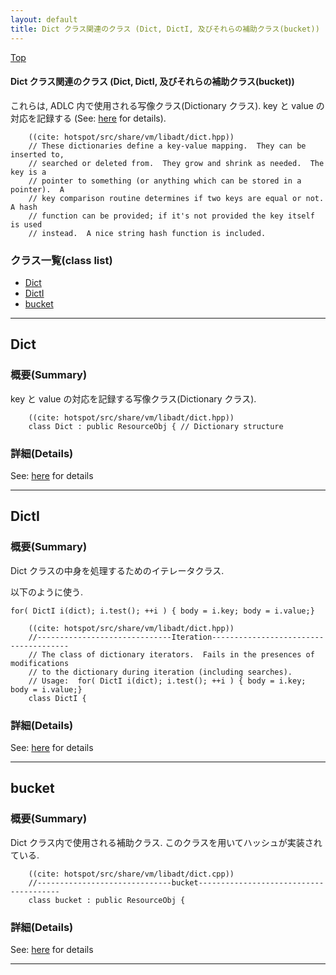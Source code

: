 ```yaml
---
layout: default
title: Dict クラス関連のクラス (Dict, DictI, 及びそれらの補助クラス(bucket))
---
```

[Top](../index.html)

#### Dict クラス関連のクラス (Dict, DictI, 及びそれらの補助クラス(bucket))

これらは, ADLC 内で使用される写像クラス(Dictionary クラス).
key と value の対応を記録する (See: [here](nop0Yyr-jc.html) for details).


```
    ((cite: hotspot/src/share/vm/libadt/dict.hpp))
    // These dictionaries define a key-value mapping.  They can be inserted to,
    // searched or deleted from.  They grow and shrink as needed.  The key is a
    // pointer to something (or anything which can be stored in a pointer).  A
    // key comparison routine determines if two keys are equal or not.  A hash
    // function can be provided; if it's not provided the key itself is used
    // instead.  A nice string hash function is included.
```


### クラス一覧(class list)

  * [Dict](#noX4XqhcgR)
  * [DictI](#noztRERMuU)
  * [bucket](#no5ZkuryC5)


---
## <a name="noX4XqhcgR" id="noX4XqhcgR">Dict</a>

### 概要(Summary)
key と value の対応を記録する写像クラス(Dictionary クラス).


```
    ((cite: hotspot/src/share/vm/libadt/dict.hpp))
    class Dict : public ResourceObj { // Dictionary structure
```



### 詳細(Details)
See: [here](../doxygen/classDict.html) for details

---
## <a name="noztRERMuU" id="noztRERMuU">DictI</a>

### 概要(Summary)
Dict クラスの中身を処理するためのイテレータクラス.

以下のように使う.

  `for( DictI i(dict); i.test(); ++i ) { body = i.key; body = i.value;}`


```
    ((cite: hotspot/src/share/vm/libadt/dict.hpp))
    //------------------------------Iteration--------------------------------------
    // The class of dictionary iterators.  Fails in the presences of modifications
    // to the dictionary during iteration (including searches).
    // Usage:  for( DictI i(dict); i.test(); ++i ) { body = i.key; body = i.value;}
    class DictI {
```



### 詳細(Details)
See: [here](../doxygen/classDictI.html) for details

---
## <a name="no5ZkuryC5" id="no5ZkuryC5">bucket</a>

### 概要(Summary)
Dict クラス内で使用される補助クラス.
このクラスを用いてハッシュが実装されている.


```
    ((cite: hotspot/src/share/vm/libadt/dict.cpp))
    //------------------------------bucket---------------------------------------
    class bucket : public ResourceObj {
```




### 詳細(Details)
See: [here](../doxygen/classbucket.html) for details

---
